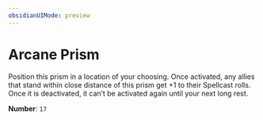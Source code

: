 ```yaml
---
obsidianUIMode: preview
---
```

# Arcane Prism

Position this prism in a location of your choosing. Once activated, any allies that stand within close distance of this prism get +1 to their Spellcast rolls. Once it is deactivated, it can’t be activated again until your next long rest.

**Number**: `17`